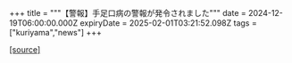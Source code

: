+++
title = """【警報】手足口病の警報が発令されました"""
date = 2024-12-19T06:00:00.000Z
expiryDate = 2025-02-01T03:21:52.098Z
tags = ["kuriyama","news"]
+++


[[source]](https://www.town.kuriyama.hokkaido.jp/soshiki/38/18642.html)
